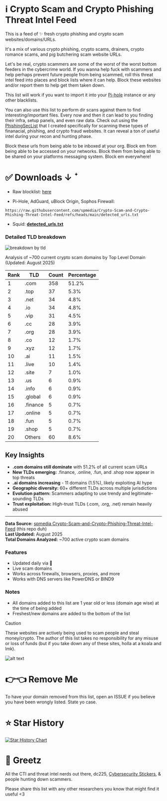 # ℹ️ Crypto Scam and Crypto Phishing Threat Intel Feed
This is a feed of ✨ fresh crypto phishing and crypto scam websites/domains/URLs.

It's a mix of various crypto phishing, crypto scams, drainers, crypto romance scams, and pig butchering scam website URLs.

Let's be real, crypto scammers are some of the worst of the worst bottom feeders in the cybercrime world. If you wanna help fuck with scammers and help perhaps prevent future people from being scammed, roll this threat intel feed into places and block lists where it can help. Block these websites and/or report them to help get them taken down.

This list will work if you want to import it into your [Pi-hole](https://pi-hole.net/) instance or any other blacklists.

You can also use this list to perform dir scans against them to find interesting/important files. Every now and then it can lead to you finding their infra, setup panels, and even raw data. Check out using the [PhishingSecList](https://github.com/spmedia/PhishingSecLists) that I created specifically for scanning these types of finanacial, phishing, and crypto fraud websites. It can reveal a ton of useful intel during your recon and hunting phase.

Block these urls from being able to be inboxed at your org. Block em from being able to be accessed on your networks. Block them from being able to be shared on your platforms messaging system. Block em everywhere!

# ✅ Downloads ↓ ꜜ

- Raw blocklist: [here](https://raw.githubusercontent.com/spmedia/Crypto-Scam-and-Crypto-Phishing-Threat-Intel-Feed/refs/heads/main/detected_urls.txt)

- Pi-Hole, AdGuard, uBlock Origin, Sophos Firewall:
```
https://raw.githubusercontent.com/spmedia/Crypto-Scam-and-Crypto-Phishing-Threat-Intel-Feed/refs/heads/main/detected_urls.txt
```
- Squid: **[detected_urls.txt](https://raw.githubusercontent.com/spmedia/Crypto-Scam-and-Crypto-Phishing-Threat-Intel-Feed/refs/heads/main/detected_urls.txt)** 

### Detailed TLD breakdown

![breakdown by tld](https://i.imgur.com/jf3WlHh.png)

Analysis of ~700 current crypto scam domains by Top Level Domain (Updated: August 2025)

| Rank | TLD | Count | Percentage |
|------|-----|-------|------------|
| 1 | .com | 358 | 51.2% |
| 2 | .top | 37 | 5.3% |
| 3 | .net | 34 | 4.8% |
| 4 | .io | 34 | 4.8% |
| 5 | .vip | 31 | 4.5% |
| 6 | .cc | 28 | 3.9% |
| 7 | .org | 28 | 3.9% |
| 8 | .co | 12 | 1.7% |
| 9 | .xyz | 12 | 1.7% |
| 10 | .ai | 11 | 1.5% |
| 11 | .live | 10 | 1.4% |
| 12 | .site | 7 | 1.0% |
| 13 | .us | 6 | 0.9% |
| 14 | .info | 6 | 0.9% |
| 15 | .global | 6 | 0.9% |
| 16 | .finance | 5 | 0.7% |
| 17 | .online | 5 | 0.7% |
| 18 | .fun | 5 | 0.7% |
| 19 | .shop | 5 | 0.7% |
| 20 | Others | 60 | 8.6% |

## Key Insights

- **.com domains still dominate** with 51.2% of all current scam URLs
- **New TLDs emerging:** .finance, .online, .fun, and .shop now appear in top threats  
- **.ai domains increasing** - 11 domains (1.5%), likely exploiting AI hype
- **Geographic diversity:** 60+ different TLDs across multiple jurisdictions
- **Evolution pattern:** Scammers adapting to use trendy and legitimate-sounding TLDs
- **Trust exploitation:** High-trust TLDs (.com, .org, .net) remain heavily abused

---

**Data Source:** [spmedia Crypto-Scam-and-Crypto-Phishing-Threat-Intel-Feed](https://github.com/spmedia/Crypto-Scam-and-Crypto-Phishing-Threat-Intel-Feed) (this repo duh)  
**Last Updated:** August 2025  
**Total Domains Analyzed:** ~700 active crypto scam domains

### Features

- Updated daily via 🤖
- Live scam domains
- Works across firewalls, browsers, proxies, and more
- Works with DNS servers like PowerDNS or BIND9 

### Notes
- All domains added to this list are 1 year old or less (domain age wise) at the time of being added
- Freshest/new domains are added to the bottom of the list

>[!CAUTION]
These websites are actively being used to scam people and steal money/crypto. The author of this list takes no responsibility for any misuse or loss of funds (but if you take down any of these sites, holla at a koala and lmk). 

![alt text](https://i.imgur.com/JA22DtP.png)

# 👉👈 Remove Me

To have your domain removed from this list, open an ISSUE if you believe you have been wrongly listed. State yo case.

# ⭐ Star History

<a href="https://star-history.com/#spmedia/Crypto-Scam-and-Crypto-Phishing-Threat-Intel-Feed&Date">
 <picture>
   <source media="(prefers-color-scheme: dark)" srcset="https://api.star-history.com/svg?repos=spmedia/Crypto-Scam-and-Crypto-Phishing-Threat-Intel-Feed&type=Date&theme=dark" />
   <source media="(prefers-color-scheme: light)" srcset="https://api.star-history.com/svg?repos=spmedia/Crypto-Scam-and-Crypto-Phishing-Threat-Intel-Feed&type=Date" />
   <img alt="Star History Chart" src="https://api.star-history.com/svg?repos=spmedia/Crypto-Scam-and-Crypto-Phishing-Threat-Intel-Feed&type=Date" />
 </picture>
</a>

# 👋 Greetz

All the CTI and threat intel nerds out there, dc225, <a href="https://cybersecuritystickers.com/">Cybersecurity Stickers</a>, & people hunting down scammers.

Please share this list with any other researchers you know that might find it useful <3
